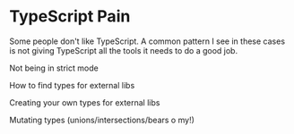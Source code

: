 # TypeScript Pain

Some people don't like TypeScript. A common pattern I see in these cases is not giving TypeScript all the tools it needs to do a good job.

Not being in strict mode

How to find types for external libs

Creating your own types for external libs

Mutating types (unions/intersections/bears o my!)
